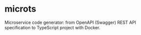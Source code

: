 # microts
Microservice code generator: from OpenAPI (Swagger) REST API specification to TypeScript project with Docker.
